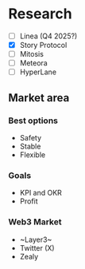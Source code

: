 # Research
- [ ] Linea (Q4 2025?)
- [x] Story Protocol
- [ ] Mitosis
- [ ] Meteora
- [ ] HyperLane

## Market area

### Best options
- Safety
- Stable
- Flexible

### Goals
- KPI and OKR
- Profit

### Web3 Market
- ~Layer3~
- Twitter (X)
- Zealy
